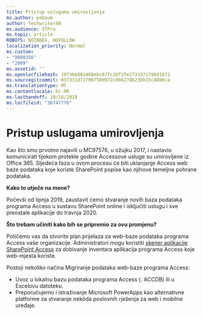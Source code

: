 ```yaml
---
title: Pristup uslugama umirovljenja
ms.author: pebaum
author: Techwriter40
ms.audience: ITPro
ms.topic: article
ROBOTS: NOINDEX, NOFOLLOW
localization_priority: Normal
ms.custom:
- "9000356"
- "2009"
ms.assetid: ''
ms.openlocfilehash: 197366882468ebc87fc26f2fe2733371790d1871
ms.sourcegitcommit: 037331d71f06750d972c0b6278b23bb15c4806ca
ms.translationtype: MT
ms.contentlocale: hr-HR
ms.lasthandoff: 10/18/2019
ms.locfileid: "36747776"
---
```

# <a name="access-services-retirement"></a>Pristup uslugama umirovljenja

Kao što smo prvotno najavili u MC97576, u ožujku 2017, i nastavio komunicirati tijekom protekle godine Accessove usluge su umirovljene iz Office 365. Sljedeća faza u ovom procesu će biti uklanjanje Access web baze podataka koje koriste SharePoint popise kao njihove temeljne pohrane podataka.

**Kako to utječe na mene?**

Počevši od lipnja 2019, zaustavit ćemo stvaranje novih baza podataka programa Access u sustavu SharePoint online i isključiti uslugu i sve preostale aplikacije do travnja 2020.

**Što trebam učiniti kako bih se pripremio za ovu promjenu?**

Potičemo vas da stvorite plan prijelaza za web-baze podataka programa Access vaše organizacije. Administratori mogu koristiti [skener aplikacije SharePoint Access](https://github.com/SharePoint/PnP-Tools/tree/master/Solutions/SharePoint.AccessApp.Scanner) za dobivanje inventara aplikacija programa Access koje web-mjesta koriste.

Postoji nekoliko načina Migriranje podataka web-baze programa Access:

- Uvoz u lokalnu bazu podataka programa Access (. ACCDB) ili u Excelovu datoteku.
- Preporučujemo i istraživanje Microsoft PowerApps kao alternativne platforme za stvaranje nekôda poslovnih rješenja za web i mobilne uređaje.